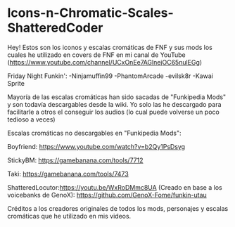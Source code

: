 # Icons-n-Chromatic-Scales-ShatteredCoder
Hey! Estos son los iconos y escalas cromáticas de FNF y sus mods los cuales he utilizado en covers de FNF en mi canal de YouTube
(https://www.youtube.com/channel/UCxOnEe7AGlnejOC65nulEGg)

Friday Night Funkin':
-Ninjamuffin99
-PhantomArcade
-evilsk8r
-Kawai Sprite

Mayoría de las escalas cromáticas han sido sacadas de "Funkipedia Mods" y son todavía descargables desde la wiki. Yo solo las he descargado para facilitarle a otros el conseguir los audios (lo cual puede volverse un poco tedioso a veces)

Escalas cromáticas no descargables en "Funkipedia Mods":

Boyfriend: https://www.youtube.com/watch?v=b2Qy1PsDsyg

StickyBM: https://gamebanana.com/tools/7712

Taki: https://gamebanana.com/tools/7473

ShatteredLocutor:https://youtu.be/WxRoDMmc8UA
   (Creado en base a los voicebanks de GenoX): https://github.com/GenoX-Fome/funkin-utau

Créditos a los creadores originales de todos los mods, personajes y escalas cromáticas que he utilizado en mis videos.
